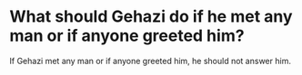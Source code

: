 # What should Gehazi do if he met any man or if anyone greeted him?

If Gehazi met any man or if anyone greeted him, he should not answer him.
